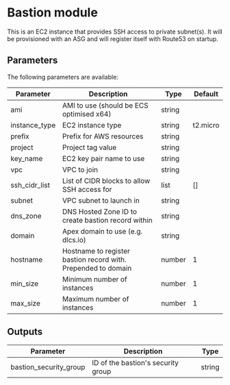 # Bastion module

This is an EC2 instance that provides SSH access to private subnet(s). It will be provisioned with an ASG and will register itself with Route53 on startup.

## Parameters
The following parameters are available:

| Parameter     | Description                                                   | Type   | Default  |
|---------------|---------------------------------------------------------------|--------|----------|
| ami           | AMI to use (should be ECS optimised x64)                      | string |          |
| instance_type | EC2 instance type                                             | string | t2.micro |
| prefix        | Prefix for AWS resources                                      | string |          |
| project       | Project tag value                                             | string |          |
| key_name      | EC2 key pair name to use                                      | string |          |
| vpc           | VPC to join                                                   | string |          |
| ssh_cidr_list | List of CIDR blocks to allow SSH access for                   | list   | []       |
| subnet        | VPC subnet to launch in                                       | string |          |
| dns_zone      | DNS Hosted Zone ID to create bastion record within            | string |          |
| domain        | Apex domain to use (e.g. dlcs.io)                             | string |          |
| hostname      | Hostname to register bastion record with. Prepended to domain | number | 1        |
| min_size      | Minimum number of instances                                   | number | 1        |
| max_size      | Maximum number of instances                                   | number | 1        |

## Outputs

| Parameter              | Description                        | Type   |
|------------------------|------------------------------------|--------|
| bastion_security_group | ID of the bastion's security group | string |
